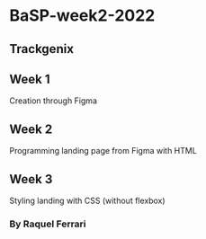 # BaSP-week2-2022
## Trackgenix 

## Week 1
Creation through Figma


## Week 2
Programming landing page from Figma with HTML

## Week 3
Styling landing with CSS (without flexbox)

### By Raquel Ferrari